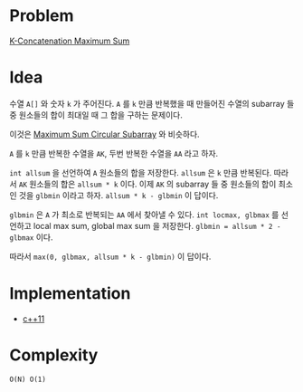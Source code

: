 # Problem

[K-Concatenation Maximum Sum](https://leetcode.com/problems/k-concatenation-maximum-sum/)

# Idea

수열 `A[]` 와 숫자 `k` 가 주어진다. `A` 를 `k` 만큼 반복했을 때
만들어진 수열의 subarray 들 중 원소들의 합이 최대일 때 그 합을 구하는
문제이다.

이것은 [Maximum Sum Circular Subarray](/leetcode/MaximumSumCircularSubarray/) 와 비슷하다.

`A` 를 `k` 만큼 반복한 수열을 `AK`, 두번 반복한 수열을 `AA` 라고 하자.

`int allsum` 을 선언하여 `A` 원소들의 합을 저장한다. `allsum` 은 `k`
만큼 반복된다. 따라서 `AK` 원소들의 합은 `allsum * k` 이다. 이제 `AK`
의 subarray 들 중 원소들의 합이 최소인 것을 `glbmin` 이라고 하자.
`allsum * k - glbmin` 이 답이다.

`glbmin` 은 `A` 가 최소로 반복되는 `AA` 에서 찾아낼 수 있다. `int
locmax, glbmax` 를 선언하고 local max sum, global max sum 을 저장한다.
`glbmin = allsum * 2 - glbmax` 이다.

따라서 `max(0, glbmax, allsum * k - glbmin)` 이 답이다.

# Implementation

* [c++11](a.cpp)

# Complexity

```
O(N) O(1)
```
